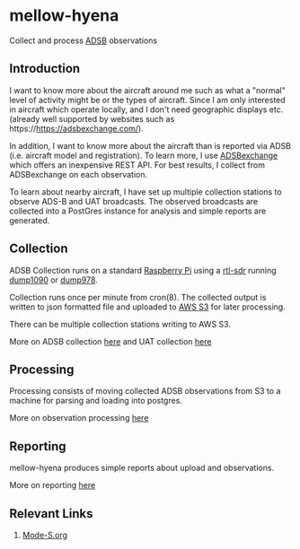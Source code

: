 mellow-hyena
=============

Collect and process [ADSB](https://en.wikipedia.org/wiki/Automatic_Dependent_Surveillance%E2%80%93Broadcast) observations

## Introduction
I want to know more about the aircraft around me such as what a "normal" level of activity might be or the types of aircraft.  Since I am only interested in aircraft which operate locally, and I don't need geographic displays etc. (already well supported by websites such as https://https://adsbexchange.com/).

In addition, I want to know more about the aircraft than is reported via ADSB (i.e. aircraft model and registration).  To learn more, I use [ADSBexchange](https://rapidapi.com/adsbx/api/adsbexchange-com1) which offers an inexpensive REST API.  For best results, I collect from ADSBexchange on each observation.

To learn about nearby aircraft, I have set up multiple collection stations to observe ADS-B and UAT broadcasts.  The observed broadcasts are collected into a PostGres instance for analysis and simple reports are generated.

## Collection
ADSB Collection runs on a standard [Raspberry Pi](https://www.raspberrypi.org/) using a [rtl-sdr](https://osmocom.org/projects/rtl-sdr/wiki/rtl-sdr) running [dump1090](https://github.com/antirez/dump1090) or [dump978](https://github.com/mutability/dump978).

Collection runs once per minute from cron(8).  The collected output is written to json formatted file and uploaded to [AWS S3](https://aws.amazon.com/pm/serv-s3) for later processing.

There can be multiple collection stations writing to AWS S3.

More on ADSB collection [here](https://github.com/guycole/mellow-hyena/tree/main/src/adsb-collect/README.md) and UAT collection [here](https://github.com/guycole/mellow-hyena/blob/main/src/uat-collect/README.md)

## Processing

Processing consists of moving collected ADSB observations from S3 to a machine for parsing and loading into postgres.  

More on observation processing [here](https://github.com/guycole/mellow-hyena/blob/main/src/back-end/README.md)

## Reporting

mellow-hyena produces simple reports about upload and observations.  

More on reporting [here](https://github.com/guycole/mellow-hyena/blob/main/src/back-end/README.md)

## Relevant Links

1. [Mode-S.org](https://mode-s.org)
